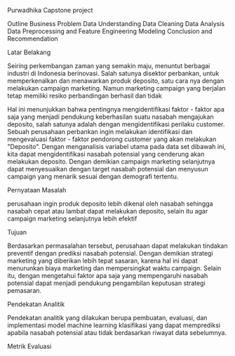 Purwadhika Capstone project

Outline
Business Problem
Data Understanding
Data Cleaning
Data Analysis
Data Preprocessing and Feature Engineering
Modeling
Conclusion and Recommendation

Latar Belakang

Seiring perkembangan zaman yang semakin maju, menuntut berbagai industri di Indonesia berinovasi. Salah satunya disektor perbankan, untuk memperkenalkan dan menawarkan produk deposito, satu cara nya dengan melakukan campaign marketing. Namun marketing campaign yang berjalan tetap memiliki resiko perbandingan berhasil dan tidak

Hal ini menunjukkan bahwa pentingnya mengidentifikasi faktor - faktor apa saja yang menjadi pendukung keberhasilan suatu nasabah mengajukan deposito, salah satunya adalah dengan mengidentifikasi perilaku customer. Sebuah perusahaan perbankan ingin melakukan identifikasi dan mengevaluasi faktor - faktor pendorong customer yang akan melakukan "Deposito". Dengan menganalisis variabel utama pada data set dibawah ini, kita dapat mengidentifikasi nasabah potensial yang cenderung akan melakukan deposito. Dengan demikian campaign marketing selanjutnya dapat menyesuaikan dengan target nasabah potensial dan menyusun campaign yang menarik sesuai dengan demografi tertentu.

Pernyataan Masalah

perusahaan ingin produk deposito lebih dikenal oleh nasabah sehingga nasabah cepat atau lambat dapat melakukan deposito, selain itu agar campaign marketing selanjutnya lebih efektif


Tujuan

Berdasarkan permasalahan tersebut, perusahaan dapat melakukan tindakan preventif dengan prediksi nasabah potensial. Dengan demikian strategi marketing yang diberikan lebih tepat sasaran, karena hal ini dapat menurunkan biaya marketing dan mempersingkat waktu campaign. Selain itu, dengan mengetahui faktor apa saja yang mempengaruhi nasabah potensial dapat menjadi pendukung pengambilan keputusan strategi pemasaran.

Pendekatan Analitik

Pendekatan analitik yang dilakukan berupa pembuatan, evaluasi, dan implementasi model machine learning klasifikasi yang dapat memprediksi apabila nasabah potensial atau tidak berdasarkan riwayat data sebelumnya.

Metrik Evaluasi
